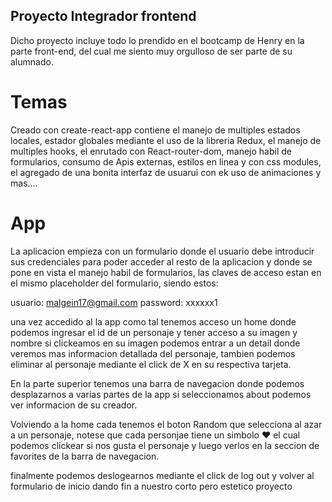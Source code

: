 ## Proyecto Integrador frontend 

Dicho proyecto incluye todo lo prendido en el bootcamp de Henry en la parte front-end, del cual me siento muy orgulloso de ser parte de su alumnado.

# Temas

Creado con create-react-app contiene el manejo de multiples estados locales, estador globales mediante el uso de la libreria Redux, el manejo de multiples hooks, el enrutado con React-router-dom, manejo habil de formularios, consumo de Apis externas, estilos en linea y con css modules, el agregado de una bonita interfaz de usuarui con ek uso de animaciones y mas....

# App
La aplicacion empieza con un formulario donde el usuario debe introducir sus credenciales para poder acceder al resto de la aplicacion y donde se pone en vista el manejo habil de formularios, las claves de acceso estan en el mismo placeholder del formulario, siendo estos:

usuario: malgein17@gmail.com
password: xxxxxx1

una vez accedido al la app como tal tenemos acceso un home donde podemos ingresar el id de un personaje y tener acceso a su imagen y nombre si clickeamos en su imagen podemos entrar a un detail donde veremos mas informacion detallada del personaje, tambien podemos eliminar al personaje mediante el click de X en su respectiva tarjeta.

En la parte superior tenemos una barra de navegacion donde podemos desplazarnos a varias partes de la app si seleccionamos about podemos ver informacion de su creador.

Volviendo a la home cada tenemos el boton Random que selecciona al azar a un personaje, notese que cada personjae tiene un simbolo ❤️ el cual podemos clickear si nos gusta el personaje y luego verlos en la seccion de favorites de la barra de navegacion.

finalmente podemos deslogearnos mediante el click de log out y volver al formulario de inicio dando fin a nuestro corto pero estetico proyecto 